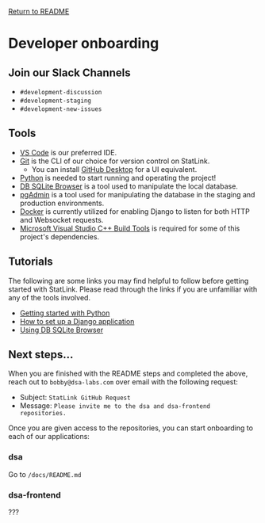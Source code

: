 [Return to README](../README.md)

# Developer onboarding

## Join our Slack Channels

- `#development-discussion`
- `#development-staging`
- `#development-new-issues`

## Tools

- [VS Code](https://code.visualstudio.com/) is our preferred IDE.
- [Git](https://git-scm.com/) is the CLI of our choice for version control on StatLink.
    - You can install [GitHub Desktop](https://desktop.github.com/download/) for a UI equivalent. 
- [Python](https://www.python.org/downloads/) is needed to start running and operating the project!
- [DB SQLite Browser](https://sqlitebrowser.org/) is a tool used to manipulate the local database.
- [pgAdmin](https://www.pgadmin.org/) is a tool used for manipulating the database in the staging and production environments.
- [Docker](https://www.docker.com/) is currently utilized for enabling Django to listen for both HTTP and Websocket requests.
- [Microsoft Visual Studio C++ Build Tools](https://visualstudio.microsoft.com/downloads/?q=build+tools) is required for some of this project's dependencies.

## Tutorials

The following are some links you may find helpful to follow before getting started with StatLink. Please read through the links if you are unfamiliar with any of the tools involved.
- [Getting started with Python](https://code.visualstudio.com/docs/python/python-tutorial)
- [How to set up a Django application](https://docs.djangoproject.com/en/4.2/intro/tutorial01/)
- [Using DB SQLite Browser](https://datacarpentry.org/sql-socialsci/02-db-browser.html)

## Next steps...

When you are finished with the README steps and completed the above, reach out to `bobby@dsa-labs.com` over email with the following request:

- Subject: `StatLink GitHub Request`
- Message: `Please invite me to the dsa and dsa-frontend repositories.`

Once you are given access to the repositories, you can start onboarding to each of our applications:

### dsa

Go to `/docs/README.md`

### dsa-frontend

???